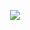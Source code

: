 
<p align="center">
  <a href="https://github.com/DenverCoder1/readme-typing-svg"><img src="https://readme-typing-svg.herokuapp.com?lines=Hi,+My+name+is+Ranidu;&center=true&width=500&height=50"></a>
</p>
